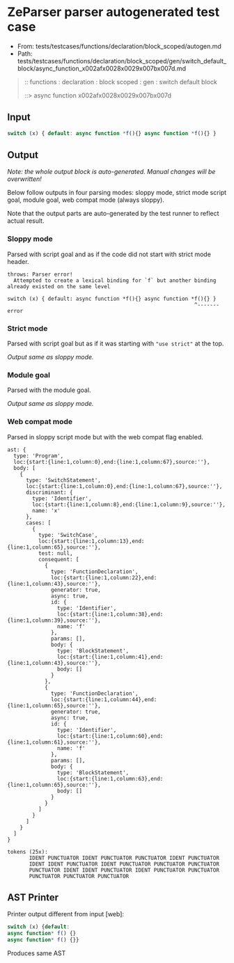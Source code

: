 # ZeParser parser autogenerated test case

- From: tests/testcases/functions/declaration/block_scoped/autogen.md
- Path: tests/testcases/functions/declaration/block_scoped/gen/switch_default_block/async_function_x002afx0028x0029x007bx007d.md

> :: functions : declaration : block scoped : gen : switch default block
>
> ::> async function x002afx0028x0029x007bx007d

## Input


`````js
switch (x) { default: async function *f(){} async function *f(){} }
`````

## Output

_Note: the whole output block is auto-generated. Manual changes will be overwritten!_

Below follow outputs in four parsing modes: sloppy mode, strict mode script goal, module goal, web compat mode (always sloppy).

Note that the output parts are auto-generated by the test runner to reflect actual result.

### Sloppy mode

Parsed with script goal and as if the code did not start with strict mode header.

`````
throws: Parser error!
  Attempted to create a lexical binding for `f` but another binding already existed on the same level

switch (x) { default: async function *f(){} async function *f(){} }
                                                            ^------- error
`````

### Strict mode

Parsed with script goal but as if it was starting with `"use strict"` at the top.

_Output same as sloppy mode._

### Module goal

Parsed with the module goal.

_Output same as sloppy mode._

### Web compat mode

Parsed in sloppy script mode but with the web compat flag enabled.

`````
ast: {
  type: 'Program',
  loc:{start:{line:1,column:0},end:{line:1,column:67},source:''},
  body: [
    {
      type: 'SwitchStatement',
      loc:{start:{line:1,column:0},end:{line:1,column:67},source:''},
      discriminant: {
        type: 'Identifier',
        loc:{start:{line:1,column:8},end:{line:1,column:9},source:''},
        name: 'x'
      },
      cases: [
        {
          type: 'SwitchCase',
          loc:{start:{line:1,column:13},end:{line:1,column:65},source:''},
          test: null,
          consequent: [
            {
              type: 'FunctionDeclaration',
              loc:{start:{line:1,column:22},end:{line:1,column:43},source:''},
              generator: true,
              async: true,
              id: {
                type: 'Identifier',
                loc:{start:{line:1,column:38},end:{line:1,column:39},source:''},
                name: 'f'
              },
              params: [],
              body: {
                type: 'BlockStatement',
                loc:{start:{line:1,column:41},end:{line:1,column:43},source:''},
                body: []
              }
            },
            {
              type: 'FunctionDeclaration',
              loc:{start:{line:1,column:44},end:{line:1,column:65},source:''},
              generator: true,
              async: true,
              id: {
                type: 'Identifier',
                loc:{start:{line:1,column:60},end:{line:1,column:61},source:''},
                name: 'f'
              },
              params: [],
              body: {
                type: 'BlockStatement',
                loc:{start:{line:1,column:63},end:{line:1,column:65},source:''},
                body: []
              }
            }
          ]
        }
      ]
    }
  ]
}

tokens (25x):
       IDENT PUNCTUATOR IDENT PUNCTUATOR PUNCTUATOR IDENT PUNCTUATOR
       IDENT IDENT PUNCTUATOR IDENT PUNCTUATOR PUNCTUATOR PUNCTUATOR
       PUNCTUATOR IDENT IDENT PUNCTUATOR IDENT PUNCTUATOR PUNCTUATOR
       PUNCTUATOR PUNCTUATOR PUNCTUATOR
`````


## AST Printer

Printer output different from input [web]:

````js
switch (x) {default:
async function* f() {}
async function* f() {}}
````

Produces same AST
